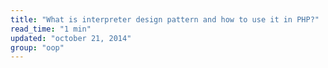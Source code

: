 ```yaml
---
title: "What is interpreter design pattern and how to use it in PHP?"
read_time: "1 min"
updated: "october 21, 2014"
group: "oop"
---
```



